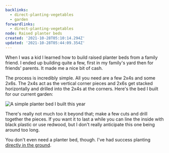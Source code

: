 ```yaml
---
backlinks:
  - direct-planting-vegetables
  - garden
forwardlinks:
  - direct-planting-vegetables
node: Raised planter beds
created: '2021-10-28T05:10:14.294Z'
updated: '2021-10-28T05:44:09.354Z'
---
```

When I was a kid I learned how to build raised planter beds from a family friend. I ended up building quite a few, first in my family's yard then for friends' parents. It made me a nice bit of cash.  

The process is incredibly simple. All you need are a few 2x4s and some 2x6s. The 2x4s act as the vertical corner pieces and 2x6s get stacked horizontally and drilled into the 2x4s at the corners. Here's the bed I built for our current garden: 

![](images/raised-planter-beds/LpZIolwNFf.webp "A simple planter bed I built this year")

There's really not much too it beyond that; make a few cuts and drill together the pieces. If you want it to last a while you can line the inside with black plastic or use redwood, but I don't really anticipate this one being around too long. 

You don't even need a planter bed, though. I've had success planting [directly in the ground](direct-planting-vegetables.md). 

